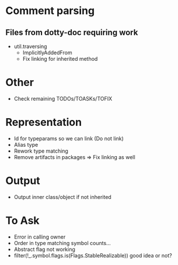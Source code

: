 # Comment parsing
## Files from dotty-doc requiring work
* util.traversing
  * ImplicitlyAddedFrom
  * Fix linking for inherited method

# Other
* Check remaining TODOs/TOASKs/TOFIX

# Representation
* Id for typeparams so we can link (Do not link)
* Alias type
* Rework type matching
* Remove artifacts in packages => Fix linking as well

# Output
* Output inner class/object if not inherited

# To Ask
* Error in calling owner
* Order in type matching symbol counts...
* Abstract flag not working
* filter(!_.symbol.flags.is(Flags.StableRealizable)) good idea or not?